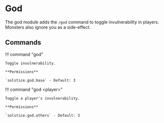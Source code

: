# God

The god module adds the `/god` command to toggle invulnerability in players. Monsters also ignore you as a side-effect.

## Commands

!!! command "god"

    Toggle invulnerability.

    **Permissions**

    `solstice.god.base` - Default: 3

!!! command "god &lt;player&gt;"

    Toggle a player's invulnerability.

    **Permissions**

    `solstice.god.others` - Default: 3